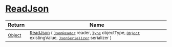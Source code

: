 # [ReadJson](./RectangleFConverter-100664061.md)



| Return | Name | 
| --- | --- | 
| <sub>[Object](https://docs.microsoft.com/en-us/dotnet/api/System.Object)</sub>| <sub>[ReadJson](./RectangleFConverter-100664061.md) ( [`JsonReader`](./RectangleFConverter-100664061.md) reader, [`Type`](https://docs.microsoft.com/en-us/dotnet/api/System.Type) objectType, [`Object`](https://docs.microsoft.com/en-us/dotnet/api/System.Object) existingValue, [`JsonSerializer`](./RectangleFConverter-100664061.md) serializer )</sub>| <br>



